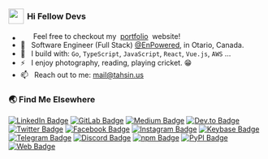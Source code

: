 <h3 style="display:flex; align-items: center" align="left"><img src="https://media.giphy.com/media/hvRJCLFzcasrR4ia7z/giphy.gif" width="30px" height="30px" style="margin-right: 0.4rem"> Hi Fellow Devs</h3>

- <div style="display:flex; align-items: center; align=left;"><img src="https://tahsin.us/favicon.ico" width="16" style="padding-right: 5px"/> &nbsp;Feel free to checkout my &nbsp; <a href="https://tahsin.us/">portfolio</a> &nbsp; website!</div>
- 🏢 &nbsp; Software Engineer (Full Stack) [@EnPowered](https://enpowered.com/), in Otario, Canada.
- 🧰 &nbsp; I build with: `Go`, `TypeScript`, `JavaScript`, `React`,  `Vue.js`, `AWS` ...
- ⚡ &nbsp; I enjoy photography, reading, playing cricket. 😁
- 📫 &nbsp; Reach out to me: mail@tahsin.us


<h3 align="left">🌏 Find Me Elsewhere</h3>

[![LinkedIn Badge](https://img.shields.io/badge/t4h51n-1177B2?style=flat-square&logo=linkedin&logoColor=white)](https://www.linkedin.com/in/t4h51n)
[![GitLab Badge](https://img.shields.io/badge/tahsinature-30353E?style=flat-square&logo=gitlab&logoColor=white)](https://gitlab.com/tahsinature)
[![Medium Badge](https://img.shields.io/badge/tahsinature-30353E?style=flat-square&logo=Medium&logoColor=white)](https://medium.com/@tahsinature)
[![Dev.to Badge](https://img.shields.io/badge/tahsinature-30353E?style=flat-square&logo=dev.to&logoColor=white)](https://dev.to/tahsinature)
[![Twitter Badge](https://img.shields.io/badge/t4h51n-1DADEB?style=flat-square&logo=twitter&logoColor=white)](https://twitter.com/t4h51n)
[![Facebook Badge](https://img.shields.io/badge/t4h51n-2278E9?style=flat-square&logo=facebook&logoColor=white)](https://www.facebook.com/t4h51n)
[![Instagram Badge](https://img.shields.io/badge/t4h51n-DB4772?style=flat-square&logo=instagram&logoColor=white)](https://www.instagram.com/t4h51n)
[![Keybase Badge](https://img.shields.io/badge/t4h51n-399EF5?style=flat-square&logo=keybase&logoColor=white)](https://keybase.io/t4h51n)
[![Telegram Badge](https://img.shields.io/badge/t4h51n-38A9D4?style=flat-square&logo=telegram&logoColor=white)](https://t.me/t4h51n)
[![Discord Badge](https://img.shields.io/badge/t4h51n-6F87D1?style=flat-square&logo=discord&logoColor=white)](https://discord.com/users/t4h51n)
[![npm Badge](https://img.shields.io/badge/tahsin-C5393B?style=flat-square&logo=npm&logoColor=white)](https://www.npmjs.com/~tahsin)
[![PyPI Badge](https://img.shields.io/badge/tahsinature-567FBB?style=flat-square&logo=PyPI&logoColor=white)](https://pypi.org/user/tahsinature)
[![Web Badge](https://img.shields.io/badge/tahsin.us-30353E?style=flat-square&logo=Google%20Chrome&logoColor=white)](https://tahsin.us)